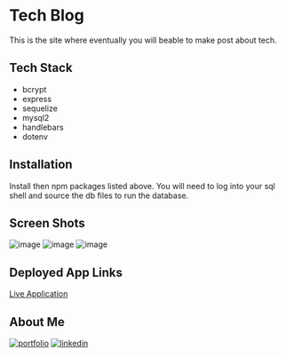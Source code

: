 # Tech Blog
This is the site where eventually you will beable to make post about tech.

## Tech Stack
- bcrypt
- express
- sequelize
- mysql2
- handlebars
- dotenv


## Installation
Install then npm packages listed above. You will need to log into your sql shell and source the db files to run the database.
## Screen Shots
![image](https://user-images.githubusercontent.com/98612225/185765538-cbbb1b31-7376-48e6-a410-3ced67a539de.png)
![image](https://user-images.githubusercontent.com/98612225/185765546-e0ecc195-edee-4ecc-82a7-cf84d2e88f1f.png)
![image](https://user-images.githubusercontent.com/98612225/185765561-6d405a7e-5b29-400f-bd94-65a886989d9f.png)




## Deployed App Links
[Live Application](https://obscure-hollows-60595.herokuapp.com/)

## About Me
[![portfolio](https://img.shields.io/badge/my_portfolio-000?style=for-the-badge&logo=ko-fi&logoColor=white)](https://jaydencowley.github.io/Portfolio/)
[![linkedin](https://img.shields.io/badge/linkedin-0A66C2?style=for-the-badge&logo=linkedin&logoColor=white)](https://www.linkedin.com/in/jayden-cowley-5b5429230/)
